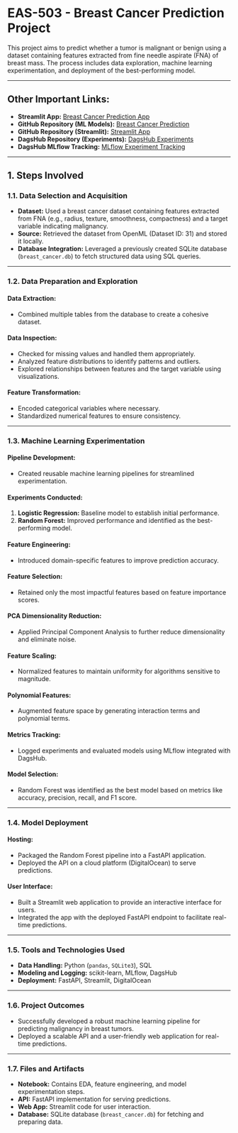 # EAS-503 - Breast Cancer Prediction Project
This project aims to predict whether a tumor is malignant or benign using a dataset containing features extracted from fine needle aspirate (FNA) of breast mass. The process includes data exploration, machine learning experimentation, and deployment of the best-performing model.

---

## Other Important Links:
- **Streamlit App:** [Breast Cancer Prediction App](https://breastcancerpredictionn.streamlit.app/)  
- **GitHub Repository (ML Models):** [Breast Cancer Prediction](https://github.com/saivignesh-03/ML1)  
- **GitHub Repository (Streamlit):** [Streamlit App](https://github.com/saivignesh-03/streamlitapp)  
- **DagsHub Repository (Experiments):** [DagsHub Experiments](https://dagshub.com/saivignesh-03/Machinelearning/experiments)  
- **DagsHub MLflow Tracking:** [MLflow Experiment Tracking](https://dagshub.com/saivignesh-03/Machinelearning.mlflow/#/experiments/0?searchFilter=&orderByKey=attributes.start_time&orderByAsc=false&startTime=ALL&lifecycleFilter=Active&modelVersionFilter=All+Runs&datasetsFilter=W10%3D)

---

## 1. Steps Involved

### 1.1. Data Selection and Acquisition
- **Dataset:** Used a breast cancer dataset containing features extracted from FNA (e.g., radius, texture, smoothness, compactness) and a target variable indicating malignancy.  
- **Source:** Retrieved the dataset from OpenML (Dataset ID: 31) and stored it locally.  
- **Database Integration:** Leveraged a previously created SQLite database (`breast_cancer.db`) to fetch structured data using SQL queries.

---

### 1.2. Data Preparation and Exploration

#### Data Extraction:
- Combined multiple tables from the database to create a cohesive dataset.

#### Data Inspection:
- Checked for missing values and handled them appropriately.
- Analyzed feature distributions to identify patterns and outliers.
- Explored relationships between features and the target variable using visualizations.

#### Feature Transformation:
- Encoded categorical variables where necessary.
- Standardized numerical features to ensure consistency.

---

### 1.3. Machine Learning Experimentation

#### Pipeline Development:
- Created reusable machine learning pipelines for streamlined experimentation.

#### Experiments Conducted:
1. **Logistic Regression:** Baseline model to establish initial performance.
2. **Random Forest:** Improved performance and identified as the best-performing model.

#### Feature Engineering:
- Introduced domain-specific features to improve prediction accuracy.

#### Feature Selection:
- Retained only the most impactful features based on feature importance scores.

#### PCA Dimensionality Reduction:
- Applied Principal Component Analysis to further reduce dimensionality and eliminate noise.

#### Feature Scaling:
- Normalized features to maintain uniformity for algorithms sensitive to magnitude.

#### Polynomial Features:
- Augmented feature space by generating interaction terms and polynomial terms.

#### Metrics Tracking:
- Logged experiments and evaluated models using MLflow integrated with DagsHub.

#### Model Selection:
- Random Forest was identified as the best model based on metrics like accuracy, precision, recall, and F1 score.

---

### 1.4. Model Deployment

#### Hosting:
- Packaged the Random Forest pipeline into a FastAPI application.
- Deployed the API on a cloud platform (DigitalOcean) to serve predictions.

#### User Interface:
- Built a Streamlit web application to provide an interactive interface for users.
- Integrated the app with the deployed FastAPI endpoint to facilitate real-time predictions.

---

### 1.5. Tools and Technologies Used
- **Data Handling:** Python (`pandas`, `SQLite3`), SQL  
- **Modeling and Logging:** scikit-learn, MLflow, DagsHub  
- **Deployment:** FastAPI, Streamlit, DigitalOcean  

---

### 1.6. Project Outcomes
- Successfully developed a robust machine learning pipeline for predicting malignancy in breast tumors.  
- Deployed a scalable API and a user-friendly web application for real-time predictions.  

---

### 1.7. Files and Artifacts
- **Notebook:** Contains EDA, feature engineering, and model experimentation steps.  
- **API:** FastAPI implementation for serving predictions.  
- **Web App:** Streamlit code for user interaction.  
- **Database:** SQLite database (`breast_cancer.db`) for fetching and preparing data.  
